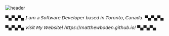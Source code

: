 ![header](https://github.com/MatthewBoden/MatthewBoden/assets/50034384/20984ce8-42e4-49e8-bdef-675a10c267c4)

▀▄▀▄▀▄  𝘐 𝘢𝘮 𝘢 𝘚𝘰𝘧𝘵𝘸𝘢𝘳𝘦 𝘋𝘦𝘷𝘦𝘭𝘰𝘱𝘦𝘳 𝘣𝘢𝘴𝘦𝘥 𝘪𝘯 𝘛𝘰𝘳𝘰𝘯𝘵𝘰, 𝘊𝘢𝘯𝘢𝘥𝘢.  ▀▄▀▄▀▄

▀▄▀▄▀▄  𝘝𝘪𝘴𝘪𝘵 𝘔𝘺 𝘞𝘦𝘣𝘴𝘪𝘵𝘦! 𝘩𝘵𝘵𝘱𝘴://𝘮𝘢𝘵𝘵𝘩𝘦𝘸𝘣𝘰𝘥𝘦𝘯.𝘨𝘪𝘵𝘩𝘶𝘣.𝘪𝘰/   ▀▄▀▄▀▄
